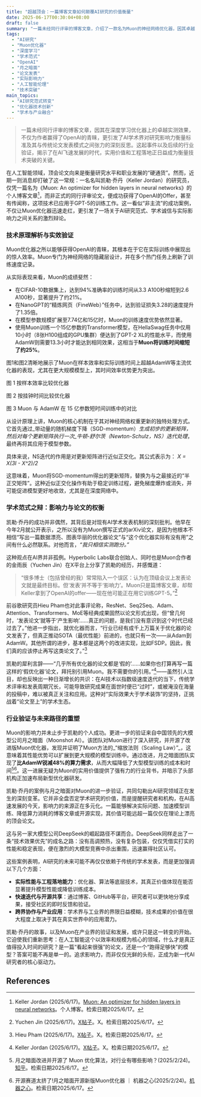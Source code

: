 ```yaml
---
title: "超越顶会：一篇博客文章如何颠覆AI研究的价值衡量"
date: 2025-06-17T00:30:04+08:00
draft: false
summary: "一篇未经同行评审的博客文章，介绍了一款名为Muon的神经网络优化器，因其卓越的实测效果，助作者凯勒·乔丹获得OpenAI的Offer，并引发了AI研究领域对传统学术发表模式的深刻反思。文章深入分析了Muon的技术原理、其在效率上超越AdamW的表现，以及由月之暗面团队对Muon的进一步验证和开源，指出AI研究正从“论文至上”转向“实效为先”的范式转变。"
tags: 
  - "AI研究"
  - "Muon优化器"
  - "深度学习"
  - "学术范式"
  - "OpenAI"
  - "月之暗面"
  - "论文发表"
  - "实际影响力"
  - "人工智能伦理"
  - "技术突破"
main_topics: 
  - "AI研究范式转变"
  - "优化器技术创新"
  - "学术与产业融合"
---
```


> 一篇未经同行评审的博客文章，因其在深度学习优化器上的卓越实测效果，不仅为作者赢得了OpenAI的青睐，更引发了AI学术界对研究影响力衡量标准及其与传统论文发表模式之间张力的深刻反思。这起事件以及后续的行业验证，揭示了在AI飞速发展的时代，实用价值和工程落地正日益成为衡量技术突破的关键。

在人工智能领域，顶会论文向来是衡量研究水平和职业发展的“硬通货”。然而，近期一则消息却打破了这一常规：一名名叫凯勒·乔丹（Keller Jordan）的研究员，仅凭一篇名为《Muon: An optimizer for hidden layers in neural networks》的个人博客文章[^1]，而非正式的同行评审论文，便成功获得了OpenAI的Offer，甚至有传闻称，这项技术已应用于GPT-5的训练工作。这一看似“非主流”的成功案例，不仅让Muon优化器迅速走红，更引发了一场关于AI研究范式、学术诚信与实际影响力之间关系的激烈辩论。

### 技术原理解析与实效验证

Muon优化器之所以能够获得OpenAI的青睐，其根本在于它在实际训练中展现出的惊人效率。Muon专门为神经网络的隐藏层设计，并在多个热门任务上刷新了训练速度记录。

从实际表现来看，Muon的成绩斐然：
*   在CIFAR-10数据集上，达到94%准确率的训练时间从3.3 A100秒缩短到2.6 A100秒，显著提升了约21%。
*   在NanoGPT的“精炼网页（FineWeb）”任务中，达到验证损失3.28的速度提升了1.35倍。
*   在模型参数规模扩展至7.74亿和15亿时，Muon的训练速度优势依然显著。
*   使用Muon训练一个15亿参数的Transformer模型，在HellaSwag任务中仅用10小时（8张H100组成的GPU集群）便达到了GPT-2 XL的性能水平，而使用AdamW则需要13.3小时才能达到相同效果，这相当于**Muon将训练时间缩短了约25%**。

图1和图2清晰地展示了Muon在样本效率和实际训练时间上超越AdamW等主流优化器的表现，尤其在更大规模模型上，其时间效率优势更为突出。

<p class="img-desc">图 1 按样本效率比较优化器</p>
<p class="img-desc">图 2 按挂钟时间比较优化器</p>
<p class="img-desc">图 3 Muon 与 AdamW 在 15 亿参数短时间训练中的对比</p>

从设计原理上讲，Muon的核心机制在于其对神经网络权重更新的独特处理方式。它首先通过_带动量的随机梯度下降（SGD-momentum）_生成初步的更新矩阵，然后对每个更新矩阵执行一次_牛顿-舒尔茨（Newton-Schulz，NS）迭代处理_，最终再将其应用于模型参数。

具体来说，NS迭代的作用是对更新矩阵进行近似正交化。其公式表示为：
_X = X(3I - X^2)/2_

这意味着，Muon将SGD-momentum得出的更新矩阵，替换为与之最接近的“半正交矩阵”。这种近似正交化操作有助于稳定训练过程，避免梯度爆炸或消失，并可能促进模型更好地收敛，尤其是在深度网络中。

### 学术范式之辩：影响力与论文的权衡

凯勒·乔丹的成功并非偶然，其背后是对现有AI学术发表机制的深刻批判。他早在今年2月就公开表示，之所以没有为Muon撰写正式的arXiv论文，是因为他根本不相信“写出一篇数据漂亮、图表华丽的优化器论文”与“这个优化器实际有没有用”之间有什么必然联系。对他而言，_“我只相信实测跑分。”_

这种观点在AI界并非孤例。Hyperbolic Labs联合创始人、同时也是Muon合作者的金雨辰（Yuchen Jin）在X平台上分享了凯勒的经历，并感慨道：

> “很多博士（包括曾经的我）常常陷入一个误区：认为在顶级会议上发表论文就是最终目标。但‘发表’并不等于‘影响力’。Muon只是篇博客文章，却帮Keller拿到了OpenAI的offer——现在他可能正在用它训练GPT-5。”[^2]

前谷歌研究员Hieu Pham也对此事评论称，ResNet、Seq2Seq、Adam、Attention、Transformers、MoE等经典成果固然以论文形式出现，但“曾几何时，‘发表论文’就等于‘产生影响’……真正的问题，是我们没有意识到这个时代已经过去了。”他进一步指出，就优化器而言，“行业已经有成千上万篇关于优化器的论文发表了，但真正推动SOTA（最优性能）前进的，也就只有一次——从Adam到AdamW。其他所谓的进步，基本都是这两个的改进实现，比如FSDP。因此，我们真的应该停止再写这类论文了。”[^3]

凯勒的犀利言辞——“几乎所有优化器的论文都是‘假的’……如果你也打算再写一篇这样的‘假优化器’论文，拜托别引用Muon。我不需要你的引用。”[^4]——虽然引人注目，却也反映出一种日渐增长的共识：在AI技术以指数级速度迭代的当下，传统学术评审和发表周期冗长，可能导致研究成果在面世时便已“过时”，或被淹没在海量的投稿中，难以被真正关注和应用。这种对“实际效果大于学术装饰”的坚持，正挑战着“论文至上”的学术生态。

### 行业验证与未来路径的重塑

Muon的影响力并未止步于凯勒的个人成功。更进一步的验证来自中国领先的大模型公司月之暗面（Moonshot AI）。该团队对Muon进行了深入研究，并开源了改进版Muon优化器，发现并证明了Muon方法的_“缩放法则（Scaling Law）”_，这意味着其性能优势可以扩展到更大规模的模型训练中。通过改进，月之暗面团队实现了**比AdamW锐减48%的算力需求**，从而大幅降低了大型模型训练的成本和时间[^5][^6]。这一进展无疑为Muon的实用价值提供了强有力的行业背书，并暗示了头部机构正加速布局新型优化器研发。

凯勒·乔丹的案例与月之暗面对Muon的进一步验证，共同勾勒出AI研究领域正在发生的深刻变革。它并非全盘否定学术研究的价值，而是提醒研究者和机构，在AI高速发展的今天，影响力的来源正在多元化。一篇能够解决实际问题、加速模型训练、降低算力消耗的博客文章或开源实现，其价值可能远超一篇仅仅在理论上漂亮的顶会论文。

这与另一家大模型公司DeepSeek的崛起路径不谋而合。DeepSeek同样走出了一条“技术效果优先”的成名之路：没有高调预热，没有复杂包装，仅仅凭借实打实的性能和稳定表现，便在激烈的大模型竞赛中杀出重围，迅速赢得社区认可。

这些案例表明，AI研究的未来可能不再仅仅依赖于传统的学术发表，而是更加强调以下几个方面：
*   **实际性能与工程落地能力**：优化器、算法等底层技术，其真正价值体现在能否显著提升模型性能或降低训练成本。
*   **快速迭代与开源共享**：通过博客、GitHub等平台，研究者可以更快地分享成果，接受社区的即时反馈和验证。
*   **跨界协作与产业应用**：学术界与工业界的界限日益模糊，技术成果的价值在很大程度上取决于其在真实世界中的应用潜力。

凯勒·乔丹的故事，以及Muon在产业界的验证和发展，或许只是这一转变的开始。它迫使我们重新思考：在人工智能这个以效率和规模为核心的领域，什么才是真正值得投入时间的研究？是一篇“看起来很强”的论文，还是一个“跑得足够快”的模型？答案可能不再是单一的。追求影响力，而非仅仅光鲜的头衔，正成为新一代AI研究者的核心驱动力。

## References
[^1]: Keller Jordan (2025/6/17)。[Muon: An optimizer for hidden layers in neural networks](https://kellerjordan.github.io/posts/muon/)。个人博客。检索日期2025/6/17。
[^2]: Yuchen Jin (2025/6/17)。[X帖子](https://x.com/Yuchenj_UW/status/1934291648542126580)。X。检索日期2025/6/17。
[^3]: Hieu Pham (2025/6/17)。[X帖子](https://x.com/hyhieu226/status/1934290217516793947)。X。检索日期2025/6/17。
[^4]: Keller Jordan (2025/6/17)。[X帖子](https://x.com/kellerjordan0/status/1934138033240146313)。X。检索日期2025/6/17。
[^5]: 月之暗面改进并开源了 Muon 优化算法，对行业有哪些影响？(2025/2/24)。[知乎](https://www.zhihu.com/question/13184527018)。检索日期2025/6/17。
[^6]: 开源赛道太挤了!月之暗面开源新版Muon优化器 ｜ 机器之心(2025/2/24)。[机器之心](https://www.jiqizhixin.com/articles/2025-02-24-6)。检索日期2025/6/17。
